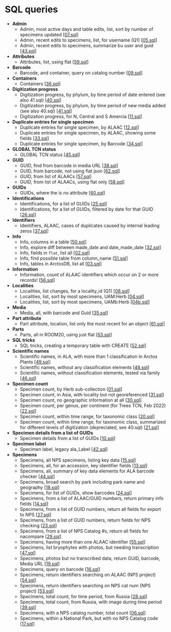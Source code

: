 # SQL queries

 * **Admin**
    * Admin, most active days and table edits, list, sort by number of specimens updated [[07.sql](sql/07.sql)]
    * Admin, recent edits to specimens, list, for username (Q1) [[05.sql](sql/05.sql)]
    * Admin, recent edits to specimens, summarize bu user and guid [[43.sql](sql/43.sql)]
 * **Attributes**
    * Attributes, list, using flat [[59.sql](sql/59.sql)]
 * **Barcode**
    * Barcode, and container, query on catalog number [[09.sql](sql/09.sql)]
 * **Containers**
    * Containers [[36.sql](sql/36.sql)]
 * **Digitization progress**
    * Digitization progress, by phylum, by time period of date entered (see also 41.sql) [[40.sql](sql/40.sql)]
    * Digitization progress, by phylum, by time period of new media added (see also 40.sql) [[41.sql](sql/41.sql)]
    * Digitization progress, for N, Central and S Amercia  [[11.sql](sql/11.sql)]
 * **Duplicate entries for single specimen**
    * Duplicate entries for single specimen, by ALAAC [[12.sql](sql/12.sql)]
    * Duplicate entries for single specimen, by ALAAC, showing some fields [[33.sql](sql/33.sql)]
    * Duplicate entries for single specimen, by Barcode [[34.sql](sql/34.sql)]
 * **GLOBAL TCN status**
    * GLOBAL TCN status [[45.sql](sql/45.sql)]
 * **GUID**
    * GUID, find from barcode in media URL [[38.sql](sql/38.sql)]
    * GUID, from barcode, not using flat json [[62.sql](sql/62.sql)]
    * GUID, from list of ALAACs [[57.sql](sql/57.sql)]
    * GUID, from list of ALAACs, using flat only [[58.sql](sql/58.sql)]
 * **GUIDs**
    * GUIDs, where the is no attribute [[60.sql](sql/60.sql)]
 * **Identifications**
    * Identifications, for a list of GUIDs [[25.sql](sql/25.sql)]
    * Identifications, for a list of GUIDs, filtered by date for that GUID [[26.sql](sql/26.sql)]
 * **Identifiers**
    * Identifiers, ALAAC, cases of duplicates caused by internal leading zeros [[37.sql](sql/37.sql)]
 * **Info**
    * Info, columns in a table [[50.sql](sql/50.sql)]
    * Info, explore diff between made_date and date_made_date [[32.sql](sql/32.sql)]
    * Info, fields in `flat`, list all [[02.sql](sql/02.sql)]
    * Info, find possible table from column_name [[51.sql](sql/51.sql)]
    * Info, tables in ArctosDB, list all [[03.sql](sql/03.sql)]
 * **Information**
    * Information, count of ALAAC identifiers which occur on 2 or more records! [[56.sql](sql/56.sql)]
 * **Localities**
    * Localities, list changes, for a locality_id (Q1) [[08.sql](sql/08.sql)]
    * Localities, list, sort by most specimens, UAM:Herb [[04.sql](sql/04.sql)]
    * Localities, list, sort by most specimens, UAMb:Herb [[04b.sql](sql/04b.sql)]
 * **Media**
    * Media, all, with barcode and Guid [[35.sql](sql/35.sql)]
 * **Part attribute**
    * Part attribute, location, list only the most recent for an object [[61.sql](sql/61.sql)]
 * **Parts**
    * Parts, all in ROOM20, using just flat [[63.sql](sql/63.sql)]
 * **SQL tricks**
    * SQL tricks, creating a temporary table with CREATE [[52.sql](sql/52.sql)]
 * **Scientific names**
    * Scientific names, in ALA, with more than 1 classification in Arctos Plants [[49.sql](sql/49.sql)]
    * Scientific names, without any classification elements [[48.sql](sql/48.sql)]
    * Scientific names, without classification elements, tested via family [[46.sql](sql/46.sql)]
 * **Specimen count**
    * Specimen count, by Herb sub-collection [[01.sql](sql/01.sql)]
    * Specimen count, in Asia, with locality but not georeferenced [[31.sql](sql/31.sql)]
    * Specimen count, no geographic information at all [[30.sql](sql/30.sql)]
    * Specimen count, per genus, per continent (for Trees TCN, Feb 2022) [[22.sql](sql/22.sql)]
    * Specimen count, within time range, for taxonomic class [[20.sql](sql/20.sql)]
    * Specimen count, within time range, for taxonomic class, summarized for different levels of digitization (depreciated, see 40.sql) [[21.sql](sql/21.sql)]
 * **Specimen details from a list of GUIDs**
    * Specimen details from a list of GUIDs [[10.sql](sql/10.sql)]
 * **Specimen label**
    * Specimen label, legacy ala_Label [[42.sql](sql/42.sql)]
 * **Specimens**
    * Specimens, all NPS specimens, listing key data [[15.sql](sql/15.sql)]
    * Specimens, all, for an accession, key identifier fields [[13.sql](sql/13.sql)]
    * Specimens, all, summary of key data elements for ALA barcode checker [[44.sql](sql/44.sql)]
    * Specimens, broad search by park including park name and geography [[18.sql](sql/18.sql)]
    * Specimens, for list of GUIDs, show barcodes [[24.sql](sql/24.sql)]
    * Specimens, from a list of ALAAC/GUID numbers, return primary info fields [[14.sql](sql/14.sql)]
    * Specimens, from a list of GUID numbers, return all fields for export to NPS [[27.sql](sql/27.sql)]
    * Specimens, from a list of GUID numbers, return fields for NPS checking [[23.sql](sql/23.sql)]
    * Specimens, from a list of NPS Catalog #s, return all fields for nacompare [[29.sql](sql/29.sql)]
    * Specimens, having more than one ALAAC identifier [[55.sql](sql/55.sql)]
    * Specimens, list bryophytes with photos, but needing transcription [[47.sql](sql/47.sql)]
    * Specimens, photos but no transcribed data, return GUID, barcode, Media URL [[19.sql](sql/19.sql)]
    * Specimens, query on barcode [[16.sql](sql/16.sql)]
    * Specimens, return identifiers searching on ALAAC (NPS project) [[54.sql](sql/54.sql)]
    * Specimens, return identifiers searching on NPS cat num (NPS project) [[53.sql](sql/53.sql)]
    * Specimens, total count, for time period, from Russia [[28.sql](sql/28.sql)]
    * Specimens, total count, from Russia, with image during time period [[39.sql](sql/39.sql)]
    * Specimens, with a NPS catalog number, total count [[06.sql](sql/06.sql)]
    * Specimens, within a National Park, but with no NPS Catalog code [[17.sql](sql/17.sql)]

